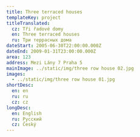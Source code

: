 ```yaml
---
title: Three terraced houses
templateKey: project
titleTranslated:
  cz: Tři řadové domy
  en: Three terraced houses
  ru: Три террасных дома
dateStart: 2005-06-30T22:00:00.000Z
dateEnd: 2009-01-31T23:00:00.000Z
area: 123
address: Mezi Lány 7 Praha 5
mainImage: ../static/img/three row house 02.jpg
images:
  - ../static/img/three row house 01.jpg
shortDesc:
  en: en
  ru: ru
  cz: cz
longDesc:
  en: English
  ru: Русский
  cz: Český
---
```

